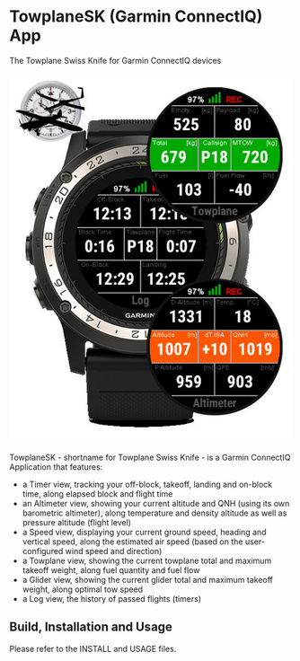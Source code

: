 TowplaneSK (Garmin ConnectIQ) App
=================================
The Towplane Swiss Knife for Garmin ConnectIQ devices


   ![TowplaneSK-Overview](overview.jpg)


TowplaneSK - shortname for Towplane Swiss Knife - is a Garmin ConnectIQ
Application that features:
 - a Timer view, tracking your off-block, takeoff, landing and on-block
   time, along elapsed block and flight time
 - an Altimeter view, showing your current altitude and QNH (using its
   own barometric altimeter), along temperature and density altitude
   as well as pressure altitude (flight level)
 - a Speed view, displaying your current ground speed, heading and
   vertical speed, along the estimated air speed (based on the user-
   configured wind speed and direction)
 - a Towplane view, showing the current towplane total and maximum
   takeoff weight, along fuel quantity and fuel flow
 - a Glider view, showing the current glider total and maximum
   takeoff weight, along optimal tow speed
 - a Log view, the history of passed flights (timers)


Build, Installation and Usage
-----------------------------

Please refer to the INSTALL and USAGE files.

